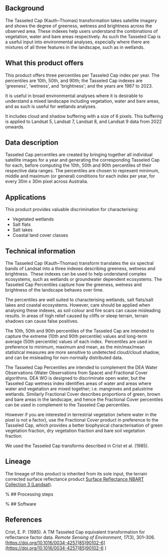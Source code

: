 ## Background

The Tasseled Cap (Kauth&ndash;Thomas) transformation takes satellite imagery and shows the degree of greeness, wetness and brightness across the observed area. These indexes help users understand the combinations of vegetation, water and bare areas respectively. As such the Tasseled Cap is a useful input into environmental analyses, especially where there are mixtures of all three features in the landscape, such as in wetlands.

## What this product offers

This product offers three percentiles per Tasseled Cap index per year. The percentiles are 10th, 50th, and 90th; the Tasseled Cap indexes are 'greeness', 'wetness', and 'brightness'; and the years are 1987 to 2023.

It is useful in broad environmental analyses where it is desirable to understand a mixed landscape including vegetation, water and bare areas, and as such is useful for wetlands analyses.

It includes cloud and shadow buffering with a size of 6 pixels. This buffering is applied to Landsat 5, Landsat 7, Landsat 8, and Landsat 9 data from 2022 onwards.

## Data description

Tasseled Cap percentiles are created by bringing together all individual satellite images for a year and generating the corresponding Tasseled Cap for each, before computing the 10th, 50th and 90th percentiles of their respective data ranges. The percentiles are chosen to represent minimum, middle and maximum (or general) conditions for each index per year, for every 30m x 30m pixel across Australia.

## Applications

This product provides valuable discrimination for characterising:

* Vegetated wetlands
* Salt flats
* Salt lakes
* Coastal land cover classes

## Technical information

The Tasseled Cap (Kauth&ndash;Thomas) transform translates the six spectral bands of Landsat into a three indexes describing greeness, wetness and brightness.  These indexes can be used to help understand complex ecosystems, such as wetlands or groundwater dependent ecosystems. The Tasseled Cap Percentiles capture how the greeness, wetness and brightness of the landscape behaves over time. 

The percentiles are well suited to characterising wetlands, salt flats/salt lakes and coastal ecosystems. However, care should be applied when analysing these indexes, as soil colour and fire scars can cause misleading results. In areas of high relief caused by cliffs or steep terrain, terrain shadows can cause false positives.

The 10th, 50th and 90th percentiles of the Tasseled Cap are intended to capture the extreme (10th and 90th percentile) values and long-term average (50th percentile) values of each index.  Percentiles are used in preference to minimum, maximum and mean, as the min/max/mean statistical measures are more sensitive to undetected cloud/cloud shadow, and can be misleading for non-normally distributed data.

The Tasseled Cap Percentiles are intended to complement the DEA Water Observations (Water Observations from Space) and Fractional Cover algorithms. DEA WO is designed to discriminate open water, but the Tasseled Cap wetness index identifies areas of water and areas where water and vegetation are mixed together; i.e. mangroves and palustrine wetlands. Similarly Fractional Cover describes proportions of green, brown and bare areas in the landscape, and hence the Fractional Cover percentiles can be used in complement to the Tasseled Cap percentiles.

However if you are interested in terrestrial vegetation (where water in the pixel is not a factor), use the Fractional Cover product in preference to the Tasseled Cap, which provides a better biophysical characterisation of green vegetation fraction, dry vegetation fraction and bare soil vegetation fraction.

We used the Tasseled Cap transforms described in Crist et al. (1985).

## Lineage

The lineage of this product is inherited from its sole input, the terrain corrected surface reflectance product [Surface Reflectance NBART Collection 3 (Landsat)](https://knowledge.dea.ga.gov.au/data/category/dea-surface-reflectance/).

% ## Processing steps

% ## Software

## References

Crist, E. P. (1985). A TM Tasseled Cap equivalent transformation for reflectance factor data. *Remote Sensing of Environment*, *17*(3), 301–306. [https://doi.org/10.1016/0034-4257(85)90102-6](https://doi.org/10.1016/0034-4257(85)90102-6 )

